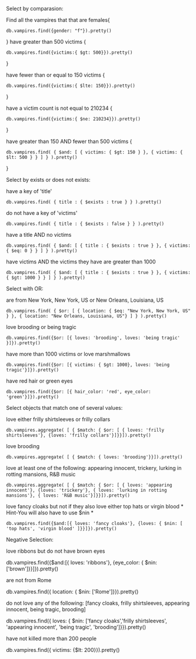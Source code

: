 Select by comparasion:

Find all the vampires that that are females{

    db.vampires.find({gender: "f"}).pretty() 

}
have greater than 500 victims {

    db.vampires.find({victims:{ $gt: 500}}).pretty()

}

have fewer than or equal to 150 victims {

    db.vampires.find({victims:{ $lte: 150}}).pretty()

}

have a victim count is not equal to 210234 {

    db.vampires.find({victims:{ $ne: 210234}}).pretty() 

}

have greater than 150 AND fewer than 500 victims {

    db.vampires.find( { $and: [ { victims: { $gt: 150 } }, { victims: { $lt: 500 } } ] } ).pretty()

}

Select by exists or does not exists:

have a key of 'title'

    db.vampires.find( { title : { $exists : true } } ).pretty()

do not have a key of 'victims' 

    db.vampires.find( { title : { $exists : false } } ).pretty()

have a title AND no victims

    db.vampires.find( { $and: [ { title : { $exists : true } }, { victims: { $eq: 0 } } ] } ).pretty()

have victims AND the victims they have are greater than 1000

    db.vampires.find( { $and: [ { title : { $exists : true } }, { victims: { $gt: 1000 } } ] } ).pretty()


Select with OR:

are from New York, New York, US or New Orleans, Louisiana, US

    db.vampires.find( { $or: [ { location: { $eq: "New York, New York, US" } }, { location: "New Orleans, Louisiana, US"} ] } ).pretty()

love brooding or being tragic 

    db.vampires.find({$or: [{ loves: 'brooding', loves: 'being tragic' }]}).pretty()

have more than 1000 victims or love marshmallows 

    db.vampires.find({$or: [{ victims: { $gt: 1000}, loves: 'being tragic'}]}).pretty()

have red hair or green eyes

    db.vampires.find({$or: [{ hair_color: 'red', eye_color: 'green'}]}).pretty()

Select objects that match one of several values:

love either frilly shirtsleeves or frilly collars

    db.vampires.aggregate( [ { $match: { $or: [ { loves: 'frilly shirtsleeves'}, {loves: 'frilly collars'}]}}]).pretty()

love brooding 

    db.vampires.aggregate( [ { $match: { loves: 'brooding'}}]).pretty()

love at least one of the following: appearing innocent, trickery, lurking in rotting mansions, R&B music

    db.vampires.aggregate( [ { $match: { $or: [ { loves: 'appearing innocent'}, {loves: 'trickery'}, { loves: 'lurking in rotting mansions'}, { loves: 'R&B music'}]}}]).pretty()

love fancy cloaks but not if they also love either top hats or virgin blood * Hint-You will also have to use $nin *

    db.vampires.find({$and:[{ loves: 'fancy cloaks'}, {loves: { $nin: [ 'top hats', 'virgin blood' ]}}]}).pretty()

Negative Selection: 

love ribbons but do not have brown eyes

db.vampires.find({$and:[{ loves: 'ribbons'}, {eye_color: { $nin: ['brown']}}]}).pretty()

are not from Rome

db.vampires.find({ location: { $nin: ['Rome']}}).pretty()

do not love any of the following: [fancy cloaks, frilly shirtsleeves, appearing innocent, being tragic, brooding]

db.vampires.find({ loves: { $nin: ['fancy cloaks','frilly shirtsleeves', 'appearing innocent', 'being tragic', 'brooding']}}).pretty()

have not killed more than 200 people

db.vampires.find({ victims: {$lt: 200}}).pretty()
